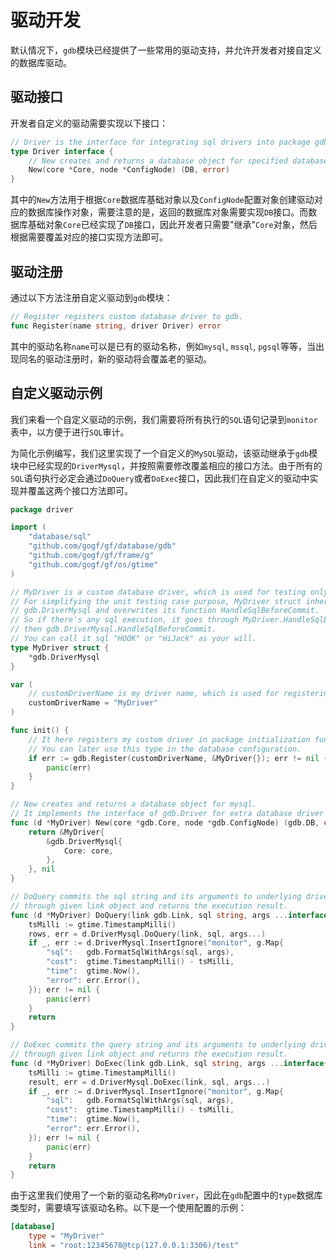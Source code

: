 
# 驱动开发

默认情况下，`gdb`模块已经提供了一些常用的驱动支持，并允许开发者对接自定义的数据库驱动。

## 驱动接口

开发者自定义的驱动需要实现以下接口：
```go
// Driver is the interface for integrating sql drivers into package gdb.
type Driver interface {
	// New creates and returns a database object for specified database server.
	New(core *Core, node *ConfigNode) (DB, error)
}
```
其中的`New`方法用于根据`Core`数据库基础对象以及`ConfigNode`配置对象创建驱动对应的数据库操作对象，需要注意的是，返回的数据库对象需要实现`DB`接口。而数据库基础对象`Core`已经实现了`DB`接口，因此开发者只需要"继承"`Core`对象，然后根据需要覆盖对应的接口实现方法即可。

## 驱动注册

通过以下方法注册自定义驱动到`gdb`模块：
```go
// Register registers custom database driver to gdb.
func Register(name string, driver Driver) error 
```
其中的驱动名称`name`可以是已有的驱动名称，例如`mysql`, `mssql`, `pgsql`等等，当出现同名的驱动注册时，新的驱动将会覆盖老的驱动。

## 自定义驱动示例
我们来看一个自定义驱动的示例，我们需要将所有执行的`SQL`语句记录到`monitor`表中，以方便于进行`SQL`审计。

为简化示例编写，我们这里实现了一个自定义的`MySQL`驱动，该驱动继承于`gdb`模块中已经实现的`DriverMysql`，并按照需要修改覆盖相应的接口方法。由于所有的`SQL`语句执行必定会通过`DoQuery`或者`DoExec`接口，因此我们在自定义的驱动中实现并覆盖这两个接口方法即可。

```go
package driver

import (
	"database/sql"
	"github.com/gogf/gf/database/gdb"
	"github.com/gogf/gf/frame/g"
	"github.com/gogf/gf/os/gtime"
)

// MyDriver is a custom database driver, which is used for testing only.
// For simplifying the unit testing case purpose, MyDriver struct inherits the mysql driver
// gdb.DriverMysql and overwrites its function HandleSqlBeforeCommit.
// So if there's any sql execution, it goes through MyDriver.HandleSqlBeforeCommit firstly and
// then gdb.DriverMysql.HandleSqlBeforeCommit.
// You can call it sql "HOOK" or "HiJack" as your will.
type MyDriver struct {
	*gdb.DriverMysql
}

var (
	// customDriverName is my driver name, which is used for registering.
	customDriverName = "MyDriver"
)

func init() {
	// It here registers my custom driver in package initialization function "init".
	// You can later use this type in the database configuration.
	if err := gdb.Register(customDriverName, &MyDriver{}); err != nil {
		panic(err)
	}
}

// New creates and returns a database object for mysql.
// It implements the interface of gdb.Driver for extra database driver installation.
func (d *MyDriver) New(core *gdb.Core, node *gdb.ConfigNode) (gdb.DB, error) {
	return &MyDriver{
		&gdb.DriverMysql{
			Core: core,
		},
	}, nil
}

// DoQuery commits the sql string and its arguments to underlying driver
// through given link object and returns the execution result.
func (d *MyDriver) DoQuery(link gdb.Link, sql string, args ...interface{}) (rows *sql.Rows, err error) {
	tsMilli := gtime.TimestampMilli()
	rows, err = d.DriverMysql.DoQuery(link, sql, args...)
	if _, err := d.DriverMysql.InsertIgnore("monitor", g.Map{
		"sql":   gdb.FormatSqlWithArgs(sql, args),
		"cost":  gtime.TimestampMilli() - tsMilli,
		"time":  gtime.Now(),
		"error": err.Error(),
	}); err != nil {
		panic(err)
	}
	return
}

// DoExec commits the query string and its arguments to underlying driver
// through given link object and returns the execution result.
func (d *MyDriver) DoExec(link gdb.Link, sql string, args ...interface{}) (result sql.Result, err error) {
	tsMilli := gtime.TimestampMilli()
	result, err = d.DriverMysql.DoExec(link, sql, args...)
	if _, err := d.DriverMysql.InsertIgnore("monitor", g.Map{
		"sql":   gdb.FormatSqlWithArgs(sql, args),
		"cost":  gtime.TimestampMilli() - tsMilli,
		"time":  gtime.Now(),
		"error": err.Error(),
	}); err != nil {
		panic(err)
	}
	return
}
```
由于这里我们使用了一个新的驱动名称`MyDriver`，因此在`gdb`配置中的`type`数据库类型时，需要填写该驱动名称。以下是一个使用配置的示例：
```toml
[database]
	type = "MyDriver"
	link = "root:12345678@tcp(127.0.0.1:3306)/test"
```
















